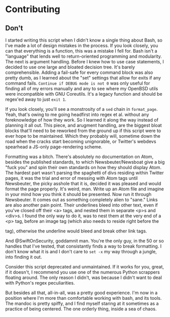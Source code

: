 # Contributing

## Don't

I started writing this script when I didn't know a single thing about Bash, so I've made a lot of design mistakes in the process. If you look closely, you can that everything is a function, this was a mistake I fell for. Bash isn't a "language" that lends well to return-oriented programming and modularity. The next is argument handling. Before I knew how to use case statements, I decided to use one large and bloated decision tree. It's barely comprehensible. Adding a fail-safe for every command block was also pretty dumb, as I learned about the "set" settings that allow for exits if any command fails. `Continue if DEBUG mode is not 0` was only useful for finding all of my errors manually and any to see where my OpenBSD utils were incompatible with GNU Coreutils. It's a legacy function and should be regex'ed away to just `exit 1`.

If you look closely, you'll see a monstrosity of a `sed` chain in `format_page`. Yeah, that's owing to me going headfirst into regex et al. without any foreknowledge of how they work. So I learned it along the way instead of planning it all out. This piece, and arugment handling, are the biggest bloat blocks that'll need to be reworked from the ground up if this script were to ever hope to be maintained. Which they probably will, sometime down the road when the cracks start becoming unignorable, or Twitter's webdevs spearhead a JS-only page-rendering scheme.

Formatting was a bitch. There's absolutely no documentation on Atom, besides the published standards, to which Newsbeuter/Newsboat give a big "fuck you" and spin their own standards on how they should display Atom. The hardest part wasn't parsing the spaghetti of divs residing within Twitter pages, it was the trial and error of messing with Atom tags until Newsbeuter, the picky asshole that it is, decided it was pleased and would format the page properly. It's weird, man. Write up an Atom file and imagine in your mind how you think it should be presented. Now run it through Newsbeuter. It comes out as something completely alien to "sane." Links are also another pain point. Their underlines bleed into other text, even if you've closed off their \<a\> tags, and nested them in separate \<p\>s and \<div\>s. I found the only way to do it, was to nest them at the very end of a \<p\> tag, before an image tag (which also needs to reside right before the </p> tag), otherwise the underline would bleed and break other link tags.

And @SwiftOnSecurity, goddamnit man. You're the only guy, in the 50 or so handles that I've tested, that consistantly finds a way to break formatting. I don't know what it is and I don't care to `set -x` my way through a jungle, into finding it out.

Consider this script deprecated and unmaintained. If it works for you, great, if it doesn't, I recommend you use one of the numerous Python scrappers floating around. The only reason I didn't, was because I didn't want to deal with Python's regex peculiarities.

But besides all that, all-in-all, was a pretty good experience. I'm now in a position where I'm more than comfortable working with bash, and its tools. The mandoc is pretty spiffy, and I find myself staring at it sometimes as a practice of being centered. The one orderly thing, inside a sea of chaos.
